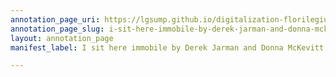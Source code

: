 ```yaml
---
annotation_page_uri: https://lgsump.github.io/digitalization-florilegium/annotations/i-sit-here-immobile-by-derek-jarman-and-donna-mckevitt-canvas-1-original-poem--omitted.json
annotation_page_slug: i-sit-here-immobile-by-derek-jarman-and-donna-mckevitt-canvas-1-original-poem--omitted
layout: annotation_page
manifest_label: I sit here immobile by Derek Jarman and Donna McKevitt

---
```

